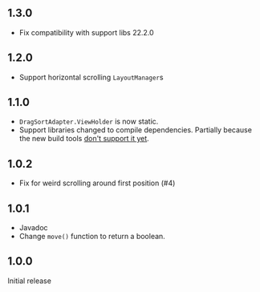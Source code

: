 1.3.0
-----

- Fix compatibility with support libs 22.2.0

1.2.0
-----

- Support horizontal scrolling `LayoutManager`s


1.1.0
-----

- `DragSortAdapter.ViewHolder` is now static.
- Support libraries changed to compile dependencies. Partially because the new build tools [don't support it yet](https://code.google.com/p/android/issues/detail?id=149268).

1.0.2
-----

- Fix for weird scrolling around first position (#4)


1.0.1
-----

- Javadoc
- Change `move()` function to return a boolean.


1.0.0
-----

Initial release
